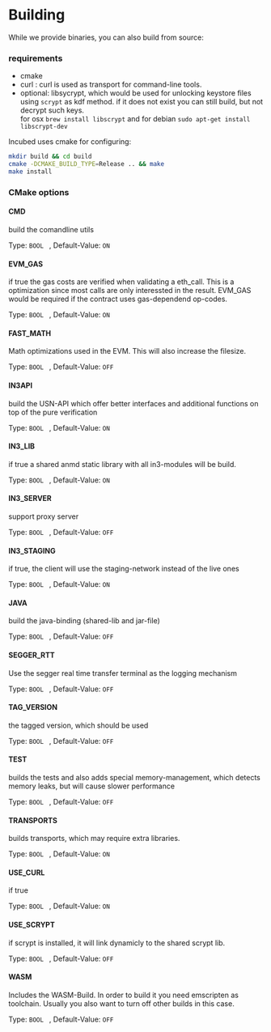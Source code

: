 # Building

While we provide binaries, you can also build from source:

### requirements

- cmake
- curl : curl is used as transport for command-line tools.
- optional: libsycrypt, which would be used for unlocking keystore files using `scrypt` as kdf method. if it does not exist you can still build, but not decrypt such keys.   
  for osx `brew install libscrypt` and for debian `sudo apt-get install libscrypt-dev`

Incubed uses cmake for configuring:

```sh
mkdir build && cd build
cmake -DCMAKE_BUILD_TYPE=Release .. && make
make install
```

### CMake options

#### CMD

  build the comandline utils

  Type: `BOOL ` ,    Default-Value: `ON`


#### EVM_GAS

  if true the gas costs are verified when validating a eth_call. This is a optimization since most calls are only interessted in the result. EVM_GAS would be required if the contract uses gas-dependend op-codes.

  Type: `BOOL ` ,    Default-Value: `ON`


#### FAST_MATH

  Math optimizations used in the EVM. This will also increase the filesize.

  Type: `BOOL ` ,    Default-Value: `OFF`


#### IN3API

  build the USN-API which offer better interfaces and additional functions on top of the pure verification

  Type: `BOOL ` ,    Default-Value: `ON`


#### IN3_LIB

  if true a shared anmd static library with all in3-modules will be build.

  Type: `BOOL ` ,    Default-Value: `ON`


#### IN3_SERVER

  support proxy server

  Type: `BOOL ` ,    Default-Value: `OFF`


#### IN3_STAGING

  if true, the client will use the staging-network instead of the live ones

  Type: `BOOL ` ,    Default-Value: `ON`


#### JAVA

  build the java-binding (shared-lib and jar-file)

  Type: `BOOL ` ,    Default-Value: `OFF`


#### SEGGER_RTT

  Use the segger real time transfer terminal as the logging mechanism

  Type: `BOOL ` ,    Default-Value: `OFF`


#### TAG_VERSION

  the tagged version, which should be used

  Type: `BOOL ` ,    Default-Value: `OFF`


#### TEST

  builds the tests and also adds special memory-management, which detects memory leaks, but will cause slower performance

  Type: `BOOL ` ,    Default-Value: `OFF`


#### TRANSPORTS

  builds transports, which may require extra libraries.

  Type: `BOOL ` ,    Default-Value: `ON`


#### USE_CURL

  if true 

  Type: `BOOL ` ,    Default-Value: `ON`


#### USE_SCRYPT

  if scrypt is installed, it will link dynamicly to the shared scrypt lib.

  Type: `BOOL ` ,    Default-Value: `OFF`


#### WASM

  Includes the WASM-Build. In order to build it you need emscripten as toolchain. Usually you also want to turn off other builds in this case.

  Type: `BOOL ` ,    Default-Value: `OFF`


